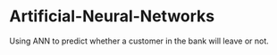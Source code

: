 # Artificial-Neural-Networks
Using ANN to predict whether a customer in the bank will leave or not.
